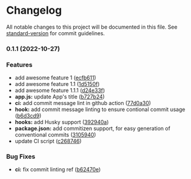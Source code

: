 # Changelog

All notable changes to this project will be documented in this file. See [standard-version](https://github.com/conventional-changelog/standard-version) for commit guidelines.

### 0.1.1 (2022-10-27)


### Features

* add awesome feature 1 ([ecfb611](https://github.com/aperkaz/automated-release-workflow/commit/ecfb611927aa0e56ddfa2fb541084a2802c45411))
* add awesome feature 1.1 ([1d5150f](https://github.com/aperkaz/automated-release-workflow/commit/1d5150fc298d10565d5fc66f7d4cd88182e6788d))
* add awesome feature 1.1.1 ([d24e33f](https://github.com/aperkaz/automated-release-workflow/commit/d24e33f8a8e3438077e80f5b0bfcbfdf4b8bcd61))
* **app.js:** update App's title ([b727b24](https://github.com/aperkaz/automated-release-workflow/commit/b727b24dd8ae1c03685d0836c3b550438bf8295f))
* **ci:** add commit message lint in github action ([77d0a30](https://github.com/aperkaz/automated-release-workflow/commit/77d0a305b150cc572b325acbc503fcf493ed7d90))
* **hook:** add commit message linting to ensure contional commit usage ([b6d3cd9](https://github.com/aperkaz/automated-release-workflow/commit/b6d3cd9b5297afaff3454742963cba34e9d31599))
* **hooks:** add Husky support ([392940a](https://github.com/aperkaz/automated-release-workflow/commit/392940abac38a032eef742266e77c9491fb3658c))
* **package.json:** add commitizen support, for easy generation of conventional commits ([3105940](https://github.com/aperkaz/automated-release-workflow/commit/31059409f2dfdfe5e8f553132076c49ad882dfdc))
* update CI script ([c268746](https://github.com/aperkaz/automated-release-workflow/commit/c2687462df14c4bc775664175ac3b291d7e201c7))


### Bug Fixes

* **ci:** fix commit linting ref ([b62470e](https://github.com/aperkaz/automated-release-workflow/commit/b62470e0b64d687d9622b741b4f09150afb10bcc))
